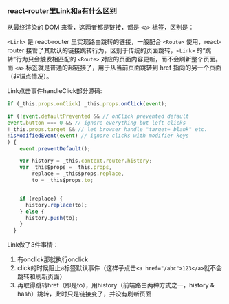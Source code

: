 ### react-router里Link和a有什么区别

从最终渲染的 DOM 来看，这两者都是链接，都是 `<a>` 标签，区别是：

`<Link>` 是 react-router 里实现路由跳转的链接，一般配合 `<Route>` 使用，react-router 接管了其默认的链接跳转行为，区别于传统的页面跳转，`<Link>` 的“跳转”行为只会触发相匹配的 `<Route>` 对应的页面内容更新，而不会刷新整个页面。而 `<a>` 标签就是普通的超链接了，用于从当前页面跳转到 href 指向的另一个页面（非锚点情况）。

Link点击事件handleClick部分源码:

```js
if (_this.props.onClick) _this.props.onClick(event);

if (!event.defaultPrevented && // onClick prevented default
event.button === 0 && // ignore everything but left clicks
!_this.props.target && // let browser handle "target=_blank" etc.
!isModifiedEvent(event) // ignore clicks with modifier keys
) {
    event.preventDefault();

    var history = _this.context.router.history;
    var _this$props = _this.props,
        replace = _this$props.replace,
        to = _this$props.to;


    if (replace) {
      history.replace(to);
    } else {
      history.push(to);
    }
  }
```

Link做了3件事情：

1. 有onclick那就执行onclick
2. click的时候阻止a标签默认事件（这样子点击`<a href="/abc">123</a>`就不会跳转和刷新页面）
3. 再取得跳转href（即是to），用history（前端路由两种方式之一，history & hash）跳转，此时只是链接变了，并没有刷新页面
